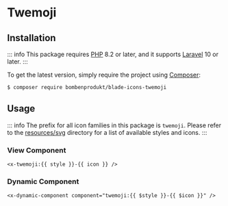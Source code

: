 # Twemoji

## Installation

::: info
This package requires [PHP](https://www.php.net/) 8.2 or later, and it supports [Laravel](https://laravel.com/) 10 or later.
:::

To get the latest version, simply require the project using [Composer](https://getcomposer.org/):

```bash
$ composer require bombenprodukt/blade-icons-twemoji
```

## Usage

::: info
The prefix for all icon families in this package is `twemoji`. Please refer to the [resources/svg](https://github.com/faustbrian/blade-icons-twemoji/tree/main/resources/svg) directory for a list of available styles and icons.
:::

### View Component

```blade
<x-twemoji:{{ style }}-{{ icon }} />
```

### Dynamic Component

```blade
<x-dynamic-component component="twemoji:{{ $style }}-{{ $icon }}" />
```
